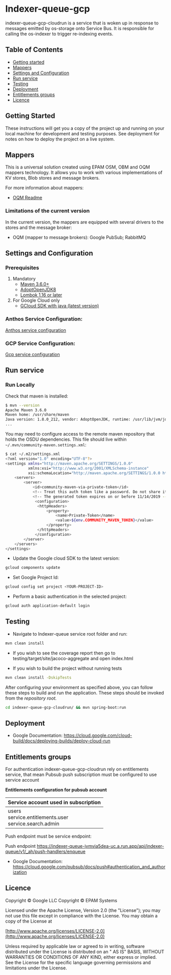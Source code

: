 # Indexer-queue-gcp

indexer-queue-gcp-cloudrun is a service that is woken up in response to messages emitted by os-storage onto Service Bus.
It is responsible for calling the os-indexer to trigger re-indexing events.

## Table of Contents <a name="TOC"></a>
* [Getting started](#Getting-started)
* [Mappers](#Mappers)
* [Settings and Configuration](#Settings-and-Configuration)
* [Run service](#Run-service)
* [Testing](#Testing)
* [Deployment](#Deployment)
* [Entitlements groups](#Entitlements-groups)
* [Licence](#Licence)

## Getting Started


These instructions will get you a copy of the project up and running on your local machine for development and testing
purposes. See deployment for notes on how to deploy the project on a live system.

## Mappers

This is a universal solution created using EPAM OSM, OBM and OQM mappers technology. It allows you to work with various
implementations of KV stores, Blob stores and message brokers.

For more information about mappers:
- [OQM Readme](https://community.opengroup.org/osdu/platform/system/lib/cloud/gcp/oqm/-/blob/master/README.md)

### Limitations of the current version

In the current version, the mappers are equipped with several drivers to the stores and the message broker:

- OQM (mapper to message brokers): Google PubSub; RabbitMQ

## Settings and Configuration

### Prerequisites

1. Mandatory
    - [Maven 3.6.0+](https://maven.apache.org/download.cgi)
    - [AdoptOpenJDK8](https://adoptopenjdk.net/)
    - [Lombok 1.16 or later](https://projectlombok.org/setup/maven)
2. For Google Cloud only
    - [GCloud SDK with java (latest version)](https://cloud.google.com/sdk/docs/install)

### Anthos Service Configuration:
[Anthos service configuration ](docs/anthos/README.md)
### GCP Service Configuration:
[Gcp service configuration ](docs/gcp/README.md)

## Run service

### Run Locally

Check that maven is installed:

```bash
$ mvn --version
Apache Maven 3.6.0
Maven home: /usr/share/maven
Java version: 1.8.0_212, vendor: AdoptOpenJDK, runtime: /usr/lib/jvm/jdk8u212-b04/jre
...
```

You may need to configure access to the remote maven repository that holds the OSDU dependencies. This file should live
within `~/.mvn/community-maven.settings.xml`:

```bash
$ cat ~/.m2/settings.xml
<?xml version="1.0" encoding="UTF-8"?>
<settings xmlns="http://maven.apache.org/SETTINGS/1.0.0"
          xmlns:xsi="http://www.w3.org/2001/XMLSchema-instance"
          xsi:schemaLocation="http://maven.apache.org/SETTINGS/1.0.0 http://maven.apache.org/xsd/settings-1.0.0.xsd">
    <servers>
        <server>
            <id>community-maven-via-private-token</id>
            <!-- Treat this auth token like a password. Do not share it with anyone, including Microsoft support. -->
            <!-- The generated token expires on or before 11/14/2019 -->
             <configuration>
              <httpHeaders>
                  <property>
                      <name>Private-Token</name>
                      <value>${env.COMMUNITY_MAVEN_TOKEN}</value>
                  </property>
              </httpHeaders>
             </configuration>
        </server>
    </servers>
</settings>
```

* Update the Google cloud SDK to the latest version:

```bash
gcloud components update
```

* Set Google Project Id:

```bash
gcloud config set project <YOUR-PROJECT-ID>
```

* Perform a basic authentication in the selected project:

```bash
gcloud auth application-default login
```

## Testing

* Navigate to Indexer-queue service root folder and run:

```bash
mvn clean install   
```

* If you wish to see the coverage report then go to testing/target/site/jacoco-aggregate and open index.html

* If you wish to build the project without running tests

```bash
mvn clean install -DskipTests
```

After configuring your environment as specified above, you can follow these steps to build and run the application.
These steps should be invoked from the *repository root.*

```bash
cd indexer-queue-gcp-cloudrun/ && mvn spring-boot:run
```

## Deployment

* Google Documentation: https://cloud.google.com/cloud-build/docs/deploying-builds/deploy-cloud-run

## Entitlements groups

For authentication indexer-queue-gcp-cloudrun rely on entitlements service, 
that mean Pubsub push subscription must be configured to use service account

**Entitlements configuration for pubsub account**

| Service account used in subscription | 
| ---  | 
| users<br/>service.entitlements.user<br/>service.search.admin|

Push endpoint must be service endpoint:

Push endpoint
https://indexer-queue-jvmvia5dea-uc.a.run.app/api/indexer-queue/v1/_ah/push-handlers/enqueue

* Google Documentation: https://cloud.google.com/pubsub/docs/push#authentication_and_authorization

## Licence

Copyright © Google LLC Copyright © EPAM Systems

Licensed under the Apache License, Version 2.0 (the "License"); you may not use this file except in compliance with the
License. You may obtain a copy of the License at

[http://www.apache.org/licenses/LICENSE-2.0](http://www.apache.org/licenses/LICENSE-2.0)

Unless required by applicable law or agreed to in writing, software distributed under the License is distributed on an "
AS IS" BASIS, WITHOUT WARRANTIES OR CONDITIONS OF ANY KIND, either express or implied. See the License for the specific
language governing permissions and limitations under the License.